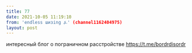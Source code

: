```yaml
---
title: 77
date: 2021-10-05 11:19:10
from: 'endless шизing ⍼' (channel1162404975)
layout: post
---
```


интересный блог о пограничном расстройстве
<https://t.me/bordrdisordr>
